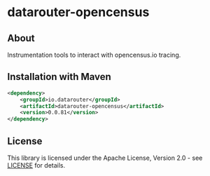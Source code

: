 # datarouter-opencensus

## About
Instrumentation tools to interact with opencensus.io tracing. 

## Installation with Maven

```xml
<dependency>
	<groupId>io.datarouter</groupId>
	<artifactId>datarouter-opencensus</artifactId>
	<version>0.0.81</version>
</dependency>
```

## License

This library is licensed under the Apache License, Version 2.0 - see [LICENSE](../LICENSE) for details.
